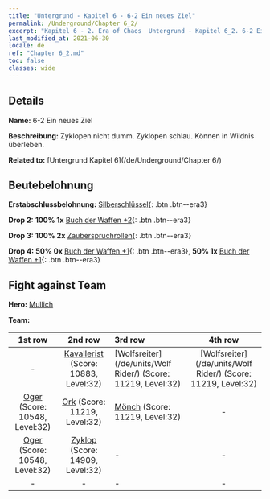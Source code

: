 ```yaml
---
title: "Untergrund - Kapitel 6 - 6-2 Ein neues Ziel"
permalink: /Underground/Chapter 6_2/
excerpt: "Kapitel 6 - 2. Era of Chaos  Untergrund - Kapitel 6_2. 6-2 Ein neues Ziel"
last_modified_at: 2021-06-30
locale: de
ref: "Chapter 6_2.md"
toc: false
classes: wide
---
```


## Details

 **Name:** 6-2 Ein neues Ziel

 **Beschreibung:** Zyklopen nicht dumm. Zyklopen schlau. Können in Wildnis überleben.

 **Related to:** [Untergrund Kapitel 6](/de/Underground/Chapter 6/)

## Beutebelohnung

 **Erstabschlussbelohnung:** [Silberschlüssel](/ItemsDE/con_693/){: .btn .btn--era3}

 **Drop 2:** **100% 1x** [Buch der Waffen +2](/ItemsDE/mat_32/){: .btn .btn--era3}

 **Drop 3:** **100% 2x** [Zauberspruchrollen](/ItemsDE/con_694/){: .btn .btn--era3}

 **Drop 4:** **50% 0x** [Buch der Waffen +1](/ItemsDE/mat_25/){: .btn .btn--era3}, **50% 1x** [Buch der Waffen +1](/ItemsDE/mat_25/){: .btn .btn--era3}


## Fight against Team
 **Hero:** [Mullich](/de/heroes/Mullich/)

 **Team:**


  | 1st row | 2nd row | 3rd row | 4th row |
  |:----:|:----:|:----|:----:|
  | - | [Kavallerist](/de/units/Cavalier/) (Score: 10883, Level:32)  | [Wolfsreiter](/de/units/Wolf Rider/) (Score: 11219, Level:32)  | [Wolfsreiter](/de/units/Wolf Rider/) (Score: 11219, Level:32)  |
  | [Oger](/de/units/Ogre/) (Score: 10548, Level:32)  | [Ork](/de/units/Orc/) (Score: 11219, Level:32)  | [Mönch](/de/units/Monk/) (Score: 11219, Level:32)  | - |
  | [Oger](/de/units/Ogre/) (Score: 10548, Level:32)  | [Zyklop](/de/units/Cyclops/) (Score: 14909, Level:32)  | - | - |
  | - | - | - | - |


